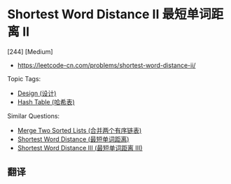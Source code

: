 # Shortest Word Distance II 最短单词距离 II

[244] [Medium]

- https://leetcode-cn.com/problems/shortest-word-distance-ii/

Topic Tags:

- [Design (设计)](https://leetcode-cn.com/tag/design/)
- [Hash Table (哈希表)](https://leetcode-cn.com/tag/hash-table/)

Similar Questions:

- [Merge Two Sorted Lists (合并两个有序链表)](https://leetcode-cn.com/problems/merge-two-sorted-lists/)
- [Shortest Word Distance (最短单词距离)](https://leetcode-cn.com/problems/shortest-word-distance/)
- [Shortest Word Distance III (最短单词距离 III)](https://leetcode-cn.com/problems/shortest-word-distance-iii/)

## 翻译
